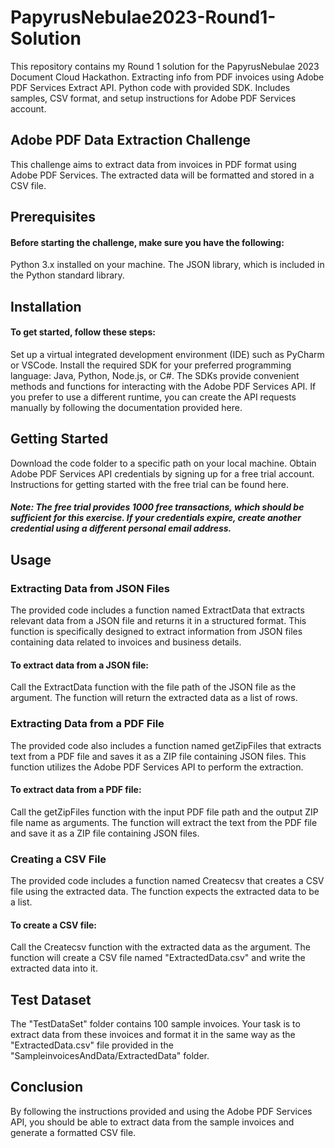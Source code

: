 # PapyrusNebulae2023-Round1-Solution
This repository contains my Round 1 solution for the PapyrusNebulae 2023 Document Cloud Hackathon. Extracting info from PDF invoices using Adobe PDF Services Extract API. Python code with provided SDK. Includes samples, CSV format, and setup instructions for Adobe PDF Services account.

## Adobe PDF Data Extraction Challenge
This challenge aims to extract data from invoices in PDF format using Adobe PDF Services. The extracted data will be formatted and stored in a CSV file.

## Prerequisites
#### Before starting the challenge, make sure you have the following:

Python 3.x installed on your machine.
The JSON library, which is included in the Python standard library.

## Installation
#### To get started, follow these steps:

Set up a virtual integrated development environment (IDE) such as PyCharm or VSCode.
Install the required SDK for your preferred programming language: Java, Python, Node.js, or C#. The SDKs provide convenient methods and functions for interacting with the Adobe PDF Services API. If you prefer to use a different runtime, you can create the API requests manually by following the documentation provided here.
[]( https://developer.adobe.com/document-services/apis/pdf-extract/ )

## Getting Started
Download the code folder to a specific path on your local machine.
Obtain Adobe PDF Services API credentials by signing up for a free trial account. Instructions for getting started with the free trial can be found here.

##### Note: The free trial provides 1000 free transactions, which should be sufficient for this exercise. If your credentials expire, create another credential using a different personal email address.

## Usage
### Extracting Data from JSON Files
The provided code includes a function named ExtractData that extracts relevant data from a JSON file and returns it in a structured format. This function is specifically designed to extract information from JSON files containing data related to invoices and business details.

#### To extract data from a JSON file:

Call the ExtractData function with the file path of the JSON file as the argument.
The function will return the extracted data as a list of rows.
### Extracting Data from a PDF File
The provided code also includes a function named getZipFiles that extracts text from a PDF file and saves it as a ZIP file containing JSON files. This function utilizes the Adobe PDF Services API to perform the extraction.

#### To extract data from a PDF file:

Call the getZipFiles function with the input PDF file path and the output ZIP file name as arguments.
The function will extract the text from the PDF file and save it as a ZIP file containing JSON files.
### Creating a CSV File
The provided code includes a function named Createcsv that creates a CSV file using the extracted data. The function expects the extracted data to be a list.

#### To create a CSV file:

Call the Createcsv function with the extracted data as the argument.
The function will create a CSV file named "ExtractedData.csv" and write the extracted data into it.
## Test Dataset
The "TestDataSet" folder contains 100 sample invoices. Your task is to extract data from these invoices and format it in the same way as the "ExtractedData.csv" file provided in the "SampleinvoicesAndData/ExtractedData" folder.

## Conclusion
By following the instructions provided and using the Adobe PDF Services API, you should be able to extract data from the sample invoices and generate a formatted CSV file.
